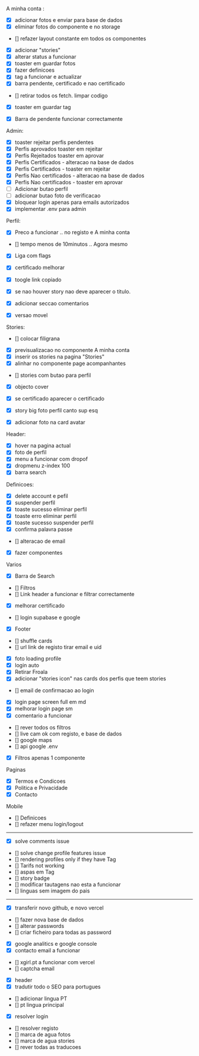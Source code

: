 A minha conta :
- [X] adicionar fotos e enviar para base de dados
- [X] eliminar fotos do componente e no storage 
- [] refazer layout constante em todos os componentes
- [X] adicionar "stories"
- [X] alterar status a funcionar 
- [X] toaster em guardar fotos
- [X] fazer definicoes
- [X] tag a funcionar e actualizar
- [X] barra pendente, certificado e nao certificado
- [] retirar todos os fetch. limpar codigo
- [X] toaster em guardar tag
- [X] Barra de pendente funcionar correctamente


Admin: 
- [X]  toaster rejeitar perfis pendentes
- [X] Perfis aprovados toaster em rejeitar
- [X] Perfis Rejeitados toaster em aprovar
- [X] Perfis Certificados - alteracao na base de dados
- [X] Perfis Certificados - toaster em rejeitar
- [X] Perfis Nao certificados - alteracao na base de dados
- [X] Perfis Nao certificados -  toaster em aprovar
- [ ] Adicionar butao perfil
- [ ] adicionar butao foto de verificacao
- [X] bloquear login apenas para emails autorizados
- [X] implementar .env para admin

Perfil: 
- [X] Preco a funcionar .. no registo e A minha conta
- [] tempo menos de 10minutos .. Agora mesmo
- [X] Liga com flags
- [X] certificado melhorar 
- [X] toogle link copiado
- [X] se nao houver story nao deve aparecer o titulo.
- [X] adicionar seccao comentarios
- [X] versao movel


Stories: 
- [] colocar filigrana
- [X] previsualizacao no componente A minha conta
- [X] inserir os stories na pagina "Stories"
- [X] alinhar no componente page acompanhantes
- [] stories com  butao para perfil
- [X] objecto cover 
- [X] se certificado aparecer o certificado
- [X] story big foto perfil canto sup esq
- [X] adicionar foto na card avatar


Header:
- [X] hover na pagina actual
- [X] foto de perfil
- [X] menu a funcionar com dropof
- [X] dropmenu z-index 100
- [X]  barra search

Definicoes:
- [X] delete account e pefil 
- [X] suspender perfil
- [X] toaste sucesso eliminar perfil
- [X] toaste erro eliminar perfil
- [X] toaste sucesso suspender perfil
- [X] confirma palavra passe
- [] alteracao de email 
- [X] fazer componentes

Varios
- [X] Barra de Search
- [] Filtros
- [] Link header a funcionar e filtrar correctamente
- [X] melhorar certificado 
- [] login supabase e google
- [X] Footer
- [] shuffle cards
- [] url link de registo tirar email e uid
- [X] foto loading profile
- [X] login auto
- [X] Retirar Froala
- [X] adicionar "stories icon" nas cards dos perfis que teem stories
- [] email de confirmacao ao login 
- [X] login page screen full em md
- [X] melhorar login page sm
- [X] comentario a funcionar
- [] rever todos os filtros
- [] live cam ok  com registo, e base de dados
- [] google maps
- [] api google .env
- [X] Filtros apenas 1 componente

Paginas
- [X] Termos e Condicoes
- [X] Politica e Privacidade
- [X] Contacto

Mobile
- [] Definicoes
- [] refazer menu login/logout




-----------

- [X] solve comments issue
- [] solve change profile features issue
- [] rendering profiles only if they have Tag
- [] Tarifs not working
- [] aspas em Tag
- [] story badge
- [] modificar tautagens nao esta a funcionar
- [] linguas sem imagem do pais



-------
- [x] transferir novo github, e novo vercel
- [] fazer nova base de dados
- [] alterar passwords
- [] criar ficheiro para todas as password
- [X] google analitics e google console
- [X] contacto email a funcionar
- [] xgirl.pt a funcionar com vercel
- [] captcha email
- [X] header 
- [X] tradutir todo o SEO para portugues 
- [] adicionar lingua PT
- [] pt lingua principal
- [X] resolver login
- [] resolver registo
- [] marca de agua fotos
- [] marca de agua stories
- [] rever todas as traducoes